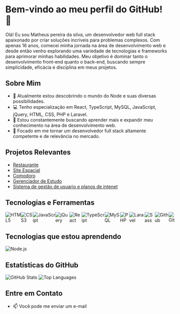 # Bem-vindo ao meu perfil do GitHub! 👋

Olá! Eu sou Matheus pereira da silva, um desenvolvedor web full stack apaixonado por criar soluções incríveis para problemas complexos. Com apenas 16 anos, comecei minha jornada na área de desenvolvimento web e desde então venho explorando uma variedade de tecnologias e frameworks para aprimorar minhas habilidades. Meu objetivo é dominar tanto o desenvolvimento front-end quanto o back-end, buscando sempre simplicidade, eficácia e disciplina em meus projetos.

## Sobre Mim

- 🌱 Atualmente estou descobrindo o mundo do Node e suas diversas possibilidades.
- 💻 Tenho especialização em React, TypeScript, MySQL, JavaScript, jQuery, HTML, CSS, PHP e Laravel.
- 🚀 Estou constantemente buscando aprender mais e expandir meu conhecimento na área de desenvolvimento web.
- 🎯 Focado em me tornar um desenvolvedor full stack altamente competente e de relevância no mercado.

## Projetos Relevantes

- [Restaurante](https://github.com/Matheus1415/restaurante)
- [Site Espacial](https://github.com/Matheus1415/siteEspacial)
- [Comodoro](https://github.com/Matheus1415/Comodoro)
- [Gerenciador de Estudo](https://github.com/Matheus1415/gerenciador-de-estudo)
- [Sistema de gestão de usuario e planos de intenet](https://github.com/Matheus1415/SmartTelecon)

## Tecnologias e Ferramentas

<div style="display: flex;">
    <img src="https://skillicons.dev/icons?i=html" alt="HTML5">
    <img src="https://skillicons.dev/icons?i=css" alt="CSS3">
    <img src="https://skillicons.dev/icons?i=js" alt="JavaScript">
    <img src="https://skillicons.dev/icons?i=jquery" alt="jQuery">
    <img src="https://skillicons.dev/icons?i=react" alt="React">
    <img src="https://skillicons.dev/icons?i=ts" alt="TypeScript">
    <img src="https://skillicons.dev/icons?i=mysql" alt="MySQL">
    <img src="https://skillicons.dev/icons?i=php" alt="PHP">
    <img src="https://skillicons.dev/icons?i=laravel" alt="Laravel">
    <img src="https://skillicons.dev/icons?i=sass" alt="Sass">
    <img src="https://skillicons.dev/icons?i=github" alt="Github">
    <img src="https://skillicons.dev/icons?i=git" alt="Git">
</div>

## Tecnologias que estou aprendendo

<div style="display: flex;">
    <img src="https://skillicons.dev/icons?i=nodejs" alt="Node.js">
</div>


## Estatísticas do GitHub

![GitHub Stats](https://github-readme-stats.vercel.app/api?username=Matheus1415&count_private=true&show_icons=true&theme=github_dark&hide=contribs,issues)
![Top Languages](https://github-readme-stats.vercel.app/api/top-langs/?username=Matheus1415&layout=compact&count_private=true&show_icons=true&theme=github_dark)

## Entre em Contato

- 📫 Você pode me enviar um e-mail
